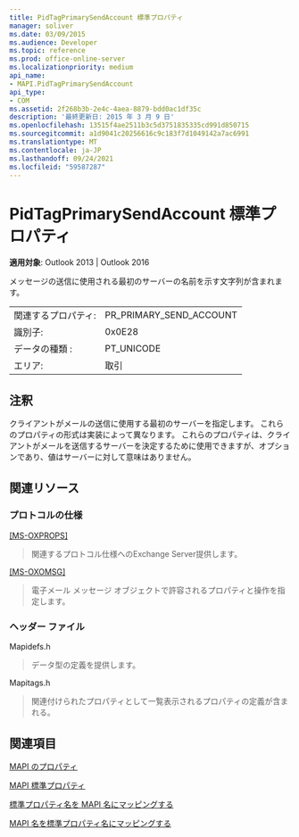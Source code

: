 ```yaml
---
title: PidTagPrimarySendAccount 標準プロパティ
manager: soliver
ms.date: 03/09/2015
ms.audience: Developer
ms.topic: reference
ms.prod: office-online-server
ms.localizationpriority: medium
api_name:
- MAPI.PidTagPrimarySendAccount
api_type:
- COM
ms.assetid: 2f268b3b-2e4c-4aea-8879-bdd0ac1df35c
description: '最終更新日: 2015 年 3 月 9 日'
ms.openlocfilehash: 13515f4ae2511b3c5d3751835335cd991d850715
ms.sourcegitcommit: a1d9041c20256616c9c183f7d1049142a7ac6991
ms.translationtype: MT
ms.contentlocale: ja-JP
ms.lasthandoff: 09/24/2021
ms.locfileid: "59587287"
---
```

# <a name="pidtagprimarysendaccount-canonical-property"></a>PidTagPrimarySendAccount 標準プロパティ

  
  
**適用対象**: Outlook 2013 | Outlook 2016 
  
メッセージの送信に使用される最初のサーバーの名前を示す文字列が含まれます。
  
|||
|:-----|:-----|
|関連するプロパティ:  <br/> |PR_PRIMARY_SEND_ACCOUNT  <br/> |
|識別子:  <br/> |0x0E28  <br/> |
|データの種類 :   <br/> |PT_UNICODE  <br/> |
|エリア:  <br/> |取引  <br/> |
   
## <a name="remarks"></a>注釈

クライアントがメールの送信に使用する最初のサーバーを指定します。 これらのプロパティの形式は実装によって異なります。 これらのプロパティは、クライアントがメールを送信するサーバーを決定するために使用できますが、オプションであり、値はサーバーに対して意味はありません。
  
## <a name="related-resources"></a>関連リソース

### <a name="protocol-specifications"></a>プロトコルの仕様

[[MS-OXPROPS]](https://msdn.microsoft.com/library/f6ab1613-aefe-447d-a49c-18217230b148%28Office.15%29.aspx)
  
> 関連するプロトコル仕様へのExchange Server提供します。
    
[[MS-OXOMSG]](https://msdn.microsoft.com/library/daa9120f-f325-4afb-a738-28f91049ab3c%28Office.15%29.aspx)
  
> 電子メール メッセージ オブジェクトで許容されるプロパティと操作を指定します。
    
### <a name="header-files"></a>ヘッダー ファイル

Mapidefs.h
  
> データ型の定義を提供します。
    
Mapitags.h
  
> 関連付けられたプロパティとして一覧表示されるプロパティの定義が含まれる。
    
## <a name="see-also"></a>関連項目



[MAPI のプロパティ](mapi-properties.md)
  
[MAPI 標準プロパティ](mapi-canonical-properties.md)
  
[標準プロパティ名を MAPI 名にマッピングする](mapping-canonical-property-names-to-mapi-names.md)
  
[MAPI 名を標準プロパティ名にマッピングする](mapping-mapi-names-to-canonical-property-names.md)

